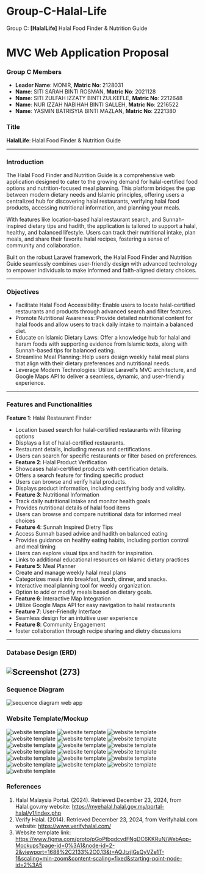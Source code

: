 # Group-C-Halal-Life
Group C: **[HalalLife]** Halal Food Finder &amp; Nutrition Guide
# MVC Web Application Proposal

### Group C Members
- **Leader Name**: MONIR, **Matric No**: 2128031
- **Name**: SITI SARAH BINTI ROSMAN, **Matric No**: 2021128
- **Name**: SITI ZULFAH IZZATY BINTI ZULKEFLE, **Matric No**: 2212648
- **Name**: NUR IZZAH NABIHAH BINTI SALLEH, **Matric No**: 2216522
- **Name**: YASMIN BATRISYIA BINTI MAZLAN, **Matric No**: 2221380
  
### Title
**HalalLife**: Halal Food Finder &amp; Nutrition Guide

---

### Introduction
The Halal Food Finder and Nutrition Guide is a comprehensive web application designed to cater to the growing demand for halal-certified food options and nutrition-focused meal planning. This platform bridges the gap between modern dietary needs and Islamic principles, offering users a centralized hub for discovering halal restaurants, verifying halal food products, accessing nutritional information, and planning your meals.

With features like location-based halal restaurant search, and Sunnah-inspired dietary tips and hadith, the application is tailored to support a halal, healthy, and balanced lifestyle. Users can track their nutritional intake, plan meals, and share their favorite halal recipes, fostering a sense of community and collaboration.

Built on the robust Laravel framework, the Halal Food Finder and Nutrition Guide seamlessly combines user-friendly design with advanced technology to empower individuals to make informed and faith-aligned dietary choices.

---

### Objectives
- Facilitate Halal Food Accessibility: Enable users to locate halal-certified restaurants and products through advanced search and filter features.
- Promote Nutritional Awareness: Provide detailed nutritional content for halal foods and allow users to track daily intake to maintain a balanced diet.
- Educate on Islamic Dietary Laws: Offer a knowledge hub for halal and haram foods with supporting evidence from Islamic texts, along with Sunnah-based tips for balanced eating.
- Streamline Meal Planning: Help users design weekly halal meal plans that align with their dietary preferences and nutritional needs.
- Leverage Modern Technologies: Utilize Laravel's MVC architecture, and Google Maps API to deliver a seamless, dynamic, and user-friendly experience. 

---

### Features and Functionalities
**Feature 1**: Halal Restaurant Finder
-  Location based search for halal-certified restaurants with filtering options
-  Displays a list of halal-certified restaurants.
-  Restaurant details, including menus and certifications.
-  Users can search for specific restaurants or filter based on preferences.
-  **Feature 2**: Halal Product Verification
- Showcases halal-certified products with certification details.
- Offers a search feature for finding specific product
- Users can browse and verify halal products.
- Displays product information, including certifying body and validity.
- **Feature 3**: Nutritional Information
- Track daily nutritional intake and monitor health goals
- Provides nutritional details of halal food items
- Users can browse and compare nutritional data for informed meal choices
- **Feature 4**: Sunnah Inspired Dietry Tips
- Access Sunnah based advice and hadith on balanced eating
- Provides guidance on healthy eating habits, including portion control and meal timing
- Users can explore visual tips and hadith for inspiration.
- Links to additional educational resources on Islamic dietary practices
-  **Feature 5**: Meal Planner
- Create and manage weekly halal meal plans
- Categorizes meals into breakfast, lunch, dinner, and snacks.
- Interactive meal planning tool for weekly organization.
- Option to add or modify meals based on dietary goals.
-  **Feature 6**: Interactive Map Integration
- Utilize Google Maps API for easy navigation to halal restaurants
-  **Feature 7**: User-Friendly Interface
- Seamless design for an intuitive user experience
-  **Feature 8**: Community Engagement
- foster collaboration through recipe sharing and dietry discussions

---

### Database Design (ERD)

![Screenshot (273)](https://github.com/user-attachments/assets/d55df917-01a8-45f0-8c17-a45a86dd43a8)
---

### Sequence Diagram

![sequence diagram web app](https://github.com/user-attachments/assets/eafa39cc-be5c-4af7-95c8-5e84af40998f)


### Website Template/Mockup

![website template](https://github.com/yasminbtrsy/Group-C-Halal-Food-Finder-Nutrition-Guide/blob/main/Screenshot%202024-12-31%20103003.png)
![website template](https://github.com/yasminbtrsy/Group-C-Halal-Food-Finder-Nutrition-Guide/blob/main/Screenshot%202024-12-31%20103020.png)
![website template](https://github.com/yasminbtrsy/Group-C-Halal-Food-Finder-Nutrition-Guide/blob/main/Screenshot%202024-12-31%20103051.png)
![website template](https://github.com/yasminbtrsy/Group-C-Halal-Food-Finder-Nutrition-Guide/blob/main/Screenshot%202024-12-31%20103035.png)
![website template](https://github.com/yasminbtrsy/Group-C-Halal-Food-Finder-Nutrition-Guide/blob/main/Screenshot%202024-12-31%20103102.png)
![website template](https://github.com/yasminbtrsy/Group-C-Halal-Food-Finder-Nutrition-Guide/blob/main/Screenshot%202024-12-31%20103116.png)
![website template](https://github.com/yasminbtrsy/Group-C-Halal-Food-Finder-Nutrition-Guide/blob/main/Screenshot%202024-12-31%20103133.png)
![website template](https://github.com/yasminbtrsy/Group-C-Halal-Food-Finder-Nutrition-Guide/blob/main/Screenshot%202024-12-31%20103142.png)
![website template](https://github.com/yasminbtrsy/Group-C-Halal-Food-Finder-Nutrition-Guide/blob/main/Screenshot%202024-12-31%20103210.png)
![website template](https://github.com/yasminbtrsy/Group-C-Halal-Food-Finder-Nutrition-Guide/blob/main/Screenshot%202024-12-31%20103225.png)
![website template](https://github.com/yasminbtrsy/Group-C-Halal-Food-Finder-Nutrition-Guide/blob/main/Screenshot%202024-12-31%20103238.png)
![website template](https://github.com/yasminbtrsy/Group-C-Halal-Food-Finder-Nutrition-Guide/blob/main/Screenshot%202024-12-31%20103309.png)
![website template](https://github.com/yasminbtrsy/Group-C-Halal-Food-Finder-Nutrition-Guide/blob/main/Screenshot%202024-12-31%20103324.png)
![website template](https://github.com/yasminbtrsy/Group-C-Halal-Food-Finder-Nutrition-Guide/blob/main/Screenshot%202024-12-31%20103335.png)
![website template](https://github.com/yasminbtrsy/Group-C-Halal-Food-Finder-Nutrition-Guide/blob/main/Screenshot%202024-12-31%20103344.png)
![website template](https://github.com/yasminbtrsy/Group-C-Halal-Food-Finder-Nutrition-Guide/blob/main/Screenshot%202024-12-31%20103352.png)
![website template](https://github.com/yasminbtrsy/Group-C-Halal-Food-Finder-Nutrition-Guide/blob/main/Screenshot%202024-12-31%20103407.png)
![website template](https://github.com/yasminbtrsy/Group-C-Halal-Food-Finder-Nutrition-Guide/blob/main/Screenshot%202024-12-31%20103416.png)
![website template](https://github.com/yasminbtrsy/Group-C-Halal-Food-Finder-Nutrition-Guide/blob/main/Screenshot%202024-12-31%20103431.png)






### References
1. Halal Malaysia Portal. (2024). Retrieved December 23, 2024, from Halal.gov.my website: https://myehalal.halal.gov.my/portal-halal/v1/index.php
2. Verify Halal. (2014). Retrieved December 23, 2024, from Verifyhalal.com website: https://www.verifyhalal.com/
3. Website template link: https://www.figma.com/proto/pGoPtbgdcvdFNgDC6KKRuN/WebApp-Mockups?page-id=0%3A1&node-id=2-2&viewport=1688%2C2133%2C0.13&t=AQJtzjIGsQyVZe1T-1&scaling=min-zoom&content-scaling=fixed&starting-point-node-id=2%3A5


‌

